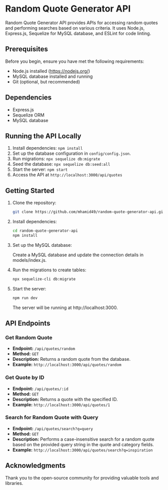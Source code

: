 # Random Quote Generator API

Random Quote Generator API provides APIs for accessing random quotes and performing searches based on various criteria. It uses Node.js, Express.js, Sequelize for MySQL database, and ESLint for code linting.

## Prerequisites

Before you begin, ensure you have met the following requirements:

- Node.js installed (https://nodejs.org/)
- MySQL database installed and running
- Git (optional, but recommended)

## Dependencies

- Express.js
- Sequelize ORM
- MySQL database

## Running the API Locally

1. Install dependencies: `npm install`
2. Set up the database configuration in `config/config.json`.
3. Run migrations: `npx sequelize db:migrate`
4. Seed the database: `npx sequelize db:seed:all`
5. Start the server: `npm start`
6. Access the API at `http://localhost:3000/api/quotes`

## Getting Started

1. Clone the repository:

    ```bash
    git clone https://github.com/mhamid49/random-quote-generator-api.git
    ```
2. Install dependencies:
    ```bash
    cd random-quote-generator-api
    npm install
    ```
3. Set up the MySQL database:

    Create a MySQL database and update the connection details in models/index.js.

4. Run the migrations to create tables:

    ```bash
    npx sequelize-cli db:migrate
    ```

5. Start the server:
    ```bash
    npm run dev
    ```
    The server will be running at http://localhost:3000.

## API Endpoints

### Get Random Quote

- **Endpoint:** `/api/quotes/random`
- **Method:** `GET`
- **Description:** Returns a random quote from the database.
- **Example:** `http://localhost:3000/api/quotes/random`

### Get Quote by ID

- **Endpoint:** `/api/quotes/:id`
- **Method:** `GET`
- **Description:** Returns a quote with the specified ID.
- **Example:** `http://localhost:3000/api/quotes/1`

### Search for Random Quote with Query

- **Endpoint:** `/api/quotes/search?q=query`
- **Method:** `GET`
- **Description:** Performs a case-insensitive search for a random quote based on the provided query string in the quote and category fields.
- **Example:** `http://localhost:3000/api/quotes/search?q=inspiration`

## Acknowledgments

Thank you to the open-source community for providing valuable tools and libraries.